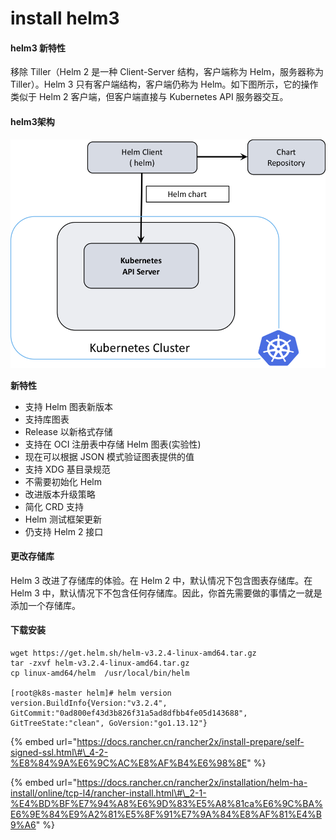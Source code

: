 # install helm3

#### helm3 新特性

移除 Tiller（Helm 2 是一种 Client-Server 结构，客户端称为 Helm，服务器称为 Tiller）。Helm 3 只有客户端结构，客户端仍称为 Helm。如下图所示，它的操作类似于 Helm 2 客户端，但客户端直接与 Kubernetes API 服务器交互。

#### helm3架构

![helm3&#x67B6;&#x6784;&#x56FE;](../../.gitbook/assets/helm.jpg)

**新特性**

* 支持 Helm 图表新版本
* 支持库图表
* Release 以新格式存储
* 支持在 OCI 注册表中存储 Helm 图表\(实验性\)
* 现在可以根据 JSON 模式验证图表提供的值
* 支持 XDG 基目录规范
* 不需要初始化 Helm
* 改进版本升级策略
* 简化 CRD 支持
* Helm 测试框架更新
* 仍支持 Helm 2 接口

#### **更改存储库**

Helm 3 改进了存储库的体验。在 Helm 2 中，默认情况下包含图表存储库。在 Helm 3 中，默认情况下不包含任何存储库。因此，你首先需要做的事情之一就是添加一个存储库。

#### 下载安装

```text
wget https://get.helm.sh/helm-v3.2.4-linux-amd64.tar.gz
tar -zxvf helm-v3.2.4-linux-amd64.tar.gz
cp linux-amd64/helm  /usr/local/bin/helm

[root@k8s-master helm]# helm version
version.BuildInfo{Version:"v3.2.4", GitCommit:"0ad800ef43d3b826f31a5ad8dfbb4fe05d143688", GitTreeState:"clean", GoVersion:"go1.13.12"}
```

{% embed url="https://docs.rancher.cn/rancher2x/install-prepare/self-signed-ssl.html\#\_4-2-%E8%84%9A%E6%9C%AC%E8%AF%B4%E6%98%8E" %}

{% embed url="https://docs.rancher.cn/rancher2x/installation/helm-ha-install/online/tcp-l4/rancher-install.html\#\_2-1-%E4%BD%BF%E7%94%A8%E6%9D%83%E5%A8%81ca%E6%9C%BA%E6%9E%84%E9%A2%81%E5%8F%91%E7%9A%84%E8%AF%81%E4%B9%A6" %}



